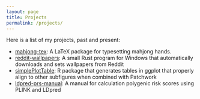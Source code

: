 ```yaml
---
layout: page
title: Projects
permalink: /projects/
---
```


Here is a list of my projects, past and present:

* [mahjong-tex](https://github.com/Schmytzi/mahjong-tex): A LaTeX package for typesetting mahjong hands.
* [reddit-wallpapers](https://github.com/Schmytzi/reddit-wallpapers): A small Rust program for Windows that automatically downloads and sets wallpapers from Reddit
* [simplePlotTable](https://github.com/Schmytzi/simplePlotTable): R package that generates tables in ggplot that properly align to other subfigures when combined with Patchwork
* [ldpred-prs-manual](https://github.com/Schmytzi/ldpred-prs-manual): A manual for calculation polygenic risk scores using PLINK and LDpred
